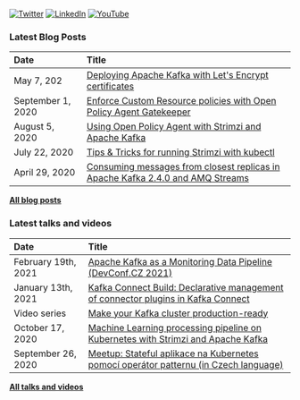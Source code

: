 [![Twitter](https://img.shields.io/badge/Twitter-1DA1F2?style=flat&logo=Twitter&logoColor=white&link=https://twitter.com/scholzj)](https://twitter.com/scholzj)
[![LinkedIn](https://img.shields.io/badge/LinkedIn-0077B5?style=flat&logo=LinkedIn&logoColor=white&link=https://www.linkedin.com/in/scholzj/)](https://www.linkedin.com/in/scholzj/)
[![YouTube](https://img.shields.io/badge/YouTube-red?style=flat&logo=YouTube&logoColor=white&link=https://www.youtube.com/channel/UCiT1zgJHHLhd5X-SyiLd2dw)](https://www.youtube.com/channel/UCiT1zgJHHLhd5X-SyiLd2dw)

### Latest Blog Posts

| Date          | Title |
|:--------------|:------|
| May 7, 202 | [Deploying Apache Kafka with Let's Encrypt certificates](https://strimzi.io/blog/2021/05/07/deploying-kafka-with-lets-encrypt-certificates/) |
| September 1, 2020 | [Enforce Custom Resource policies with Open Policy Agent Gatekeeper](https://strimzi.io/blog/2020/09/01/enforce-custom-resource-policies-with-opa-gatekeeper/) |
| August 5, 2020 | [Using Open Policy Agent with Strimzi and Apache Kafka](https://strimzi.io/blog/2020/08/05/using-open-policy-agent-with-strimzi-and-apache-kafka/) |
| July 22, 2020 | [Tips & Tricks for running Strimzi with kubectl](https://strimzi.io/blog/2020/07/22/tips-and-tricks-for-running-strimzi-with-kubectl/) |
| April 29, 2020 | [Consuming messages from closest replicas in Apache Kafka 2.4.0 and AMQ Streams](https://developers.redhat.com/blog/2020/04/29/consuming-messages-from-closest-replicas-in-apache-kafka-2-4-0-and-amq-streams/) |

[**All blog posts**](https://github.com/scholzj/scholzj/blob/master/BLOG-POSTS.md)

### Latest talks and videos

| Date          | Title |
|:--------------|:------|
| February 19th, 2021 | [Apache Kafka as a Monitoring Data Pipeline (DevConf.CZ 2021)](https://youtu.be/BcpS_6yC1S0) |
| January 13th, 2021 | [Kafka Connect Build: Declarative management of connector plugins in Kafka Connect](https://youtu.be/nEhksvkFMho) |
| Video series | [Make your Kafka cluster production-ready](https://www.youtube.com/playlist?list=PLpI4X8PMthYeCSpy9a-mGtvDbMgqGNYNy) |
| October 17, 2020 | [Machine Learning processing pipeline on Kubernetes with Strimzi and Apache Kafka](https://youtu.be/CemgJcJMufI) |
| September 26, 2020 | [Meetup: Stateful aplikace na Kubernetes pomocí operátor patternu (in Czech language)](https://youtu.be/_kU9QP-s_ls) |

[**All talks and videos**](https://github.com/scholzj/scholzj/blob/master/VIDEOS.md)
